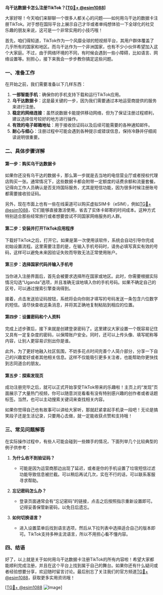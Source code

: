 **乌干达数据卡怎么注册TikTok？[[TG💪+ @esim1088](https://t.me/s/esim1088)]**

大家好呀！今天咱们来聊聊一个很多人都关心的问题——如何用乌干达的数据卡注册TikTok。对于想在国际平台上展示自己才华或者单纯想体验一下全球化的社交乐趣的朋友来说，这可是一个非常实用的小技巧哦！

首先，咱们得知道，TikTok作为一个风靡全球的短视频平台，其用户群体覆盖了几乎所有的国家和地区。而乌干达作为一个非洲国家，也有不少小伙伴希望加入这个大家庭。不过，由于网络环境的不同，有时候会遇到一些小障碍，比如语言、网络设置等。别担心，接下来我会一步步教你搞定这些问题。

### 一、准备工作

在开始之前，我们需要准备以下几样东西：

1. **一部智能手机**：确保你的手机支持下载和运行TikTok应用。
2. **乌干达数据卡**：这是最关键的一步，因为我们需要通过本地运营商提供的服务来进行注册。
3. **稳定的网络连接**：虽然说数据卡能提供移动网络，但为了保证注册过程顺利，建议选择信号较好的地方进行操作。
4. **有效的电子邮箱地址**：用于接收验证码以及后续可能需要的各种通知邮件。
5. **耐心与细心**：注册过程中可能会遇到各种提示或错误信息，保持冷静并仔细阅读说明很重要。

### 二、具体步骤详解

#### 第一步：购买乌干达数据卡

如果你还没有乌干达的数据卡，那么第一步就是去当地的电信营业厅或者授权代理店购买一张。通常情况下，这些数据卡都会附带一定额度的话费余额和流量套餐。记得向工作人员确认是否支持国际服务，尤其是短信功能，因为很多时候注册账号都需要接收验证码。

另外，现在市面上也有一些在线渠道可以购买虚拟SIM卡（eSIM），例如[TG💪+ @esim1088](https://t.me/s/esim1088)，它们能够直接激活使用，省去了实体卡邮寄的时间成本。这种方式特别适合那些经常旅行或者想要尝试不同国家网络服务的人群。

#### 第二步：安装并打开TikTok应用程序

下载好TikTok之后，打开它。如果是第一次使用该软件，系统会自动引导你完成初始设置流程。这里需要注意的是，在输入手机号码时，请务必填写真实有效的号码，这样可以避免未来因验证失败而导致无法正常使用账户。

#### 第三步：选择国家代码并输入手机号

当你进入注册界面后，首先会被要求选择所在国家或地区。此时，你需要根据实际情况勾选“Uganda”选项，并且准确无误地填入你的手机号码。如果不确定自己的区号，可以通过搜索引擎查询得到。

接着，点击发送验证码按钮，系统将会向你刚才填写的号码发送一条包含六位数字的短信。请尽快查收这条消息，并将其正确地复制粘贴到相应的位置。

#### 第四步：设置密码和个人资料

完成上述步骤后，接下来就是创建登录密码了。这里建议大家设置一个既容易记住又具有一定复杂度的密码，以保障账户安全。同时，还可以上传头像、填写昵称等内容，让别人更容易识别出你是谁。

此外，为了更好地融入社区氛围，不妨多花点时间完善个人简介部分，分享一下自己的兴趣爱好或者其他相关信息。这样不仅能吸引更多关注者，也能帮助你更快找到志同道合的朋友。

#### 第五步：探索发现页

成功注册完毕之后，就可以正式开始享受TikTok带来的乐趣啦！主页上的“发现”页面展示了大量热门视频，你可以随意浏览看看有没有特别感兴趣的创作者或者话题标签。当然，也可以主动搜索关键词来查找相关内容。

如果你觉得自己也有故事可以讲给大家听，那就赶紧拿起手机录一段吧！无论是搞笑段子还是生活记录，只要用心去做，就一定能收获点赞和支持哦！

### 三、常见问题解答

在实际操作过程中，有些人可能会碰到一些棘手的情况，下面列举几个比较典型的例子供参考：

1. **为什么收不到验证码？**
   - 可能是因为运营商那边出现了延迟，或者是你的手机设置了垃圾短信过滤功能导致信息被拦截。可以稍后再试几次，实在不行的话，可以联系客服寻求帮助。

2. **忘记密码怎么办？**
   - 登录页面通常会有“忘记密码”的链接，点击之后按照指示重新设置即可。记得妥善保管新密码，以免日后遗忘。

3. **如何切换语言？**
   - 进入设置菜单后找到语言选项，然后从下拉列表中选择适合自己的版本即可。TikTok支持多种主流语言，所以不用担心看不懂内容。

### 四、结语

好了，以上就是关于如何用乌干达数据卡注册TikTok的所有内容啦！希望大家都能顺利完成注册，并且在这个平台上找到属于自己的舞台。如果你还有什么疑问或者经验想要分享，欢迎随时留言讨论。最后别忘了关注我们的官方频道[TG💪+ @esim1088](https://t.me/s/esim1088)，获取更多实用资讯哦！

[[TG💪+ @esim1088](https://t.me/s/esim1088) ![Image](https://i.postimg.cc/4NQfJmqS/Snipaste-2025-05-13-00-14-12.png)]